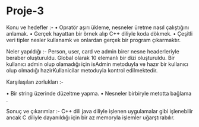 # Proje-3
Konu ve hedefler :-
•	Opratör aşırı ükleme, nesneler üretme nasıl çalıştığını anlamak. 
•	Gerçek hayattan bir örnek alıp C++ diliyle koda dökmek.
•	Çeşitli veri tipler nesler kullanamk ve onlardan gerçek bir program çıkarmaktır.

Neler yapıldığı :- 
Person, user, card ve admin birer nesne headerleriyle beraber oluşturuldu. Global olarak 10 elemanlı bir dizi oluşturuldu. Bir kullanıcı admin olup olamadığı için isAdmin metoduyla ve hazır bir kullanıcı olup olmadığı hazirKullanicilar metoduyla kontrol edilmektedir.

Karşılaşılan zorlukları :-

•	Bir string üzerinde düzeltme yapma.
•	Nesneler birbiryle metotta bağlama .


Sonuç ve çıkarımlar :-
C++ dili java diliyle işlenen uygulamalar gibi işlenebilir ancak C diliyle dayanıldığı için bir az memoryla işlemler uğarştırabılır.

